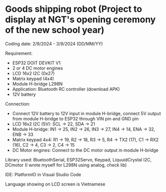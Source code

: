 # Goods shipping robot (Project to display at NGT's opening ceremony of the new school year)
Coding date: 2/9/2024 - 3/9/2024 (DD/MM/YY) 

Requirement:
- ESP32 DOIT DEVKIT V1
- 2 or 4 DC motor engines
- LCD 16x2 I2C (0x27)
- Matrix keypad (4x4)
- Module H-bridge L298N
- Application: Bluetooth RC controller (download APK)
- 12V battery

Connection: 
- Connect 12V battery to 12V input in module H-bridge, connect 5V output from module H-bridge to ESP32 through VIN pin and GND pin
- LCD 16x2 I2C (5V): SCL -> 22, SDA -> 21
- Module H-bridge: IN1 -> 25, IN2 -> 26, IN3 -> 27, IN4 -> 14, ENA -> 32, ENB -> 33
- Matrix keypad 4x4: R1 -> 19, R2 -> 18, R3 -> 5, R4 -> TX2 (17), C1 -> RX2 (16), C2 -> 4, C3 -> 2, C4 -> 15
- DC Motor engines: Connect to the DC motor output in module H-bridge

Library used: BluetoothSerial, ESP32Servo, Keypad, LiquuidCrystal I2C, DCmotor (I wrote myself for L298N using analog, check lib)

IDE: PlatformIO in Visual Studio Code

Language showing on LCD screen is Vietnamese
